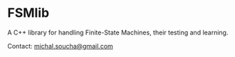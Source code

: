 # FSMlib
A C++ library for handling Finite-State Machines, their testing and learning.

Contact: michal.soucha@gmail.com
